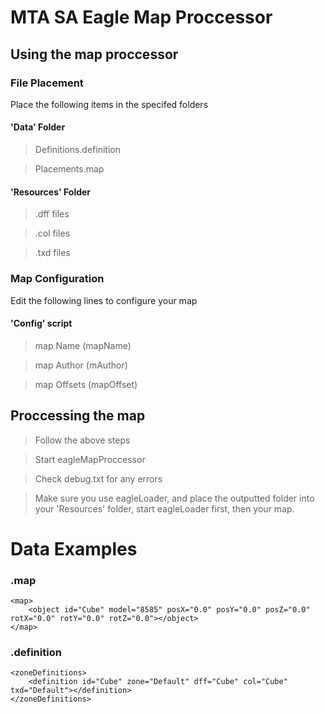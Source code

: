 # MTA SA Eagle Map Proccessor


## Using the map proccessor

### File Placement

Place the following items in the specifed folders

#### 'Data' Folder

> Definitions.definition

> Placements.map
  
#### 'Resources' Folder

> .dff files

> .col files

> .txd files
  
### Map Configuration

Edit the following lines to configure your map

#### 'Config' script
  
 >map Name        (mapName)
 
 >map Author      (mAuthor)
 
 >map Offsets     (mapOffset)


## Proccessing the map

> Follow the above steps

> Start eagleMapProccessor

> Check debug.txt for any errors

> Make sure you use eagleLoader, and place the outputted folder into your 'Resources' folder, start eagleLoader first, then your map.

# Data Examples

### .map

```
<map>
    <object id="Cube" model="8585" posX="0.0" posY="0.0" posZ="0.0" rotX="0.0" rotY="0.0" rotZ="0.0"></object>
</map>
```

### .definition

```
<zoneDefinitions>
    <definition id="Cube" zone="Default" dff="Cube" col="Cube" txd="Default"></definition>
</zoneDefinitions>

```



